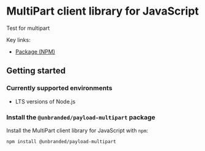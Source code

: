 # MultiPart client library for JavaScript

Test for multipart

Key links:

- [Package (NPM)](https://www.npmjs.com/package/@unbranded/payload-multipart)

## Getting started

### Currently supported environments

- LTS versions of Node.js

### Install the `@unbranded/payload-multipart` package

Install the MultiPart client library for JavaScript with `npm`:

```bash
npm install @unbranded/payload-multipart
```
